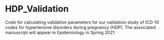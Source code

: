 # HDP_Validation
Code for calculating validation parameters for our validation study of ICD-10 codes for hypertensive disorders during pregnancy (HDP). The associated manuscript will appear in Epidemiology in Spring 2021. 
